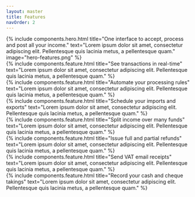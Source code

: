 ```yaml
---
layout: master
title: Features
navOrder: 2
---
```


<section class="o-container o-container--padded">
    <div class="o-wrapper o-wrapper--content">
        {% include  components.hero.html 
                    title="One interface to accept, process and post all your income." 
                    text="Lorem ipsum dolor sit amet, consectetur adipiscing elit. Pellentesque quis lacinia metus, a pellentesque quam."
                    image="hero-features.png"
        %}
    </div>
</section>

<section class="o-container o-container--padded o-container--sunken">
    <div class="o-wrapper o-wrapper--content">
        {% include  components.feature.html 
                    title="See transactions in real-time" 
                    text="Lorem ipsum dolor sit amet, consectetur adipiscing elit. Pellentesque quis lacinia metus, a pellentesque quam."
        %}
    </div>
</section>
<section class="o-container o-container--padded">
    <div class="o-wrapper o-wrapper--content"> 
        {% include  components.feature.html
                    title="Automate your processing rules" 
                    text="Lorem ipsum dolor sit amet, consectetur adipiscing elit. Pellentesque quis lacinia metus, a pellentesque quam."
        %}
    </div>
</section>
<section class="o-container o-container--padded o-container--sunken">
    <div class="o-wrapper o-wrapper--content">
        {% include  components.feature.html 
                    title="Schedule your imports and exports" 
                    text="Lorem ipsum dolor sit amet, consectetur adipiscing elit. Pellentesque quis lacinia metus, a pellentesque quam."
        %}
    </div>
</section>
<section class="o-container o-container--padded">
    <div class="o-wrapper o-wrapper--content">
        {% include  components.feature.html  
                    title="Split income over many funds" 
                    text="Lorem ipsum dolor sit amet, consectetur adipiscing elit. Pellentesque quis lacinia metus, a pellentesque quam."
        %}
    </div>
</section>
<section class="o-container o-container--padded o-container--sunken">
    <div class="o-wrapper o-wrapper--content">
        {% include  components.feature.html
                    title="Issue full and partial refunds" 
                    text="Lorem ipsum dolor sit amet, consectetur adipiscing elit. Pellentesque quis lacinia metus, a pellentesque quam."
        %}
    </div>
</section>
<section class="o-container o-container--padded">
    <div class="o-wrapper o-wrapper--content">
        {% include  components.feature.html 
                    title="Send VAT email receipts" 
                    text="Lorem ipsum dolor sit amet, consectetur adipiscing elit. Pellentesque quis lacinia metus, a pellentesque quam."
        %}
    </div>
</section>
<section class="o-container o-container--padded o-container--sunken">
    <div class="o-wrapper o-wrapper--content">
        {% include  components.feature.html
                    title="Record your cash and cheque takings" 
                    text="Lorem ipsum dolor sit amet, consectetur adipiscing elit. Pellentesque quis lacinia metus, a pellentesque quam."
        %}
    </div>
</section>